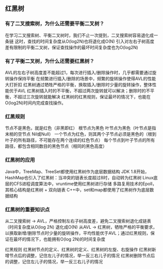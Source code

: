 ## 红黑树
### 有了二叉搜索树，为什么还需要平衡二叉树？
在学习二叉搜索树、平衡二叉树时，我们不止一次提到，二叉搜索树容易退化成一条链
这时，查找的时间复杂度从O(log2N)也将退化成O(N)
引入对左右子树高度差有限制的平衡二叉树，保证查找操作的最坏时间复杂度也为O(log2N)
### 有了平衡二叉树，为什么还需要红黑树？
AVL的左右子树高度差不能超过1，每次进行插入/删除操作时，几乎都需要通过旋转操作保持平衡
在频繁进行插入/删除的场景中，频繁的旋转操作使得AVL的性能大打折扣
红黑树通过牺牲严格的平衡，换取插入/删除时少量的旋转操作，整体性能优于AVL
红黑树插入时的不平衡，不超过两次旋转就可以解决；删除时的不平衡，不超过三次旋转就能解决
红黑树的红黑规则，保证最坏的情况下，也能在O(log2N)时间内完成查找操作。
### 红黑规则
节点不是黑色，就是红色（非黑即红）
根节点为黑色
叶节点为黑色（叶节点是指末梢的空节点 Nil或Null）
一个节点为红色，则其两个子节点必须是黑色的（根到叶子的所有路径，不可能存在两个连续的红色节点）
每个节点到叶子节点的所有路径，都包含相同数目的黑色节点（相同的黑色高度）
### 红黑树的应用
Java中，TreeMap、TreeSet都使用红黑树作为底层数据结构
JDK 1.8开始，HashMap也引入了红黑树：当冲突的链表长度超过8时，自动转为红黑树
Linux底层的CFS进程调度算法中，vruntime使用红黑树进行存储
多路复用技术的Epoll，其核心结构是红黑树 + 双向链表
C++中，set和map都使用了红黑树作为底层数据结构

### 红黑树的重要知识点

从二叉搜索树 → AVL，严格控制左右子树高度差，避免二叉搜索树退化成链表（时间复杂度从O(log 2N) 退化成O(N)
从AVL → 红黑树，牺牲严格的平衡要求，以换取新增/删除节点时少量的旋转操作，平均性能优于AVL；通过红黑规则，保证在最坏的情况下，也能拥有O(log 2N)的时间复杂度

红黑规则
红黑树节点的定义、红黑树的定义、红黑树的左旋、右旋操作
红黑树新增节点后的调整，记住左儿子的情况，举一反三右儿子的情况
红黑树删除节点后的调整，记住左儿子的情况，举一反三右儿子的情况